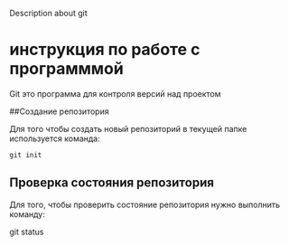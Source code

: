 Description about git
# инструкция по работе с программмой

Git это программа для контроля версий над проектом

##Создание репозитория

Для того чтобы создать новый репозиторий в текущей папке используется команда:

    git init 

 ## Проверка состояния репозитория

 Для того, чтобы проверить состояние репозитория нужно выполнить команду:

 git status
